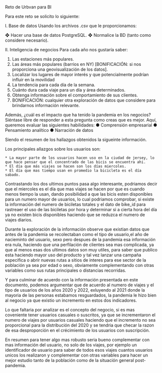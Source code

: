 Reto de Urbvan para BI

Para este reto se solicito lo siguiente:

I. Base de datos
Usando los archivos .csv que le proporcionamos:

  ❖ Hacer una base de datos PostgreSQL.
  ❖ Normalice la BD (tanto como considere necesario).

II. Inteligencia de negocios
Para cada año nos gustaría saber:
  1. Las estaciones más populares.
  2. Las áreas más populares (barrios en NY) [BONIFICACIÓN: si nos proporciona una geovisualización de los datos].
  3. Localizar los lugares de mayor interés y que potencialmente podrían influir en la movilidad
  4. La tendencia para cada día de la semana.
  5. Cuánto dura cada viaje para un día y área determinados.
  6. Obtenga información sobre el comportamiento de sus clientes.
  7. BONIFICACIÓN: cualquier otra exploración de datos que considere para brindarnos información relevante.


Además, ¿cuál es el impacto que ha tenido la pandemia en los negocios? Siéntase libre de responder a esta pregunta
como creas que es mejor. Aquí, queremos evaluar las siguientes habilidades:
  ● Comprensión empresarial
  ● Pensamiento analítico
  ● Narración de datos


Siendo el resumen de los hallazgos obtenidos la sigueinte información.

Los principales allazgos sobre los usuarios son:

    * La mayor parte de los usuarios hacen uso en la ciudad de jersey, lo que hace pensar que el concentrado de las bicis se encuentra ahi.
    * El día que más viajes se hacen son los días miercoles.
    * El día que mas tiempo usan en promedio la bicicleta es el día sabado.
     
Contrastando los dos ultimos puntos pasa algo interesante, podriamos decir que el miercoles es el día que mas viajes se hacen por que es cuando menos tiempo la usan, dando posibilidad a que las bicis esten disponibles para un numero mayor de usuarios, lo cual podriamos comprobar, si existe la información del numero de biciletas totales y el dato de bike_id para rastreaer el uso de  las biciletas por hora y determinar si a cierta hora del día ya no existen bicis disponibles haciendo que se reduzca el numero de viajes diarios.

Durante la exploración de la información observe que existian datos que antes de la pandemia se recolectaban como el tipo de usuario,el año de nacieminto del usuario, sexo pero despues de la pandemia esa información era nula, haciendo que una perfilación de clientes sea mas complicada, ya que al menos esas dos ultimos datos son muy utiles, para saber que publico esta haciendo mayor uso del producto y tal vez lanzar una campaña especifica o abrir nuevas rutas a sitios de interes para ese sector de la población ya sea por edad o sexo, obviamente complementando con otras variables como sus rutas principales o distancias recorridas.


Y para culminar de acuerdo con la información presentada en este documento, podemos argumentar que de acuerdo al numero de viajes y el tipo de usuarios de los años 2020 y 2022, exluyendo al 2021 donde la mayoria de las personas estabamos resguardados, la pandemia le hizo bien al negocio ya que existio un incremento en estos dos indicadores.

Lo que faltaria por analizar es el concepto del negocio, si es mas coveniente tener usuarios casuales o suscritos, ya que se incrementaron el numero de viajes por usuarios casuales haciendo que el incremento no sea proporcional para la distribución del 2020 y se tendria que checar la razon de esa desproporción en el crécimiento de los usuarios con suscripción.

En resumen para tener algo mas robusto seria bueno complementar con mas información del usuario, no solo de los viajes, por ejemplo un identificador de usuario para saber de todos esos viajes cuantos usuarios unicos los realizaron y complementar con otras variables para hacer un mejor estudio tanto de la población como de la situación general post-pandemia.
